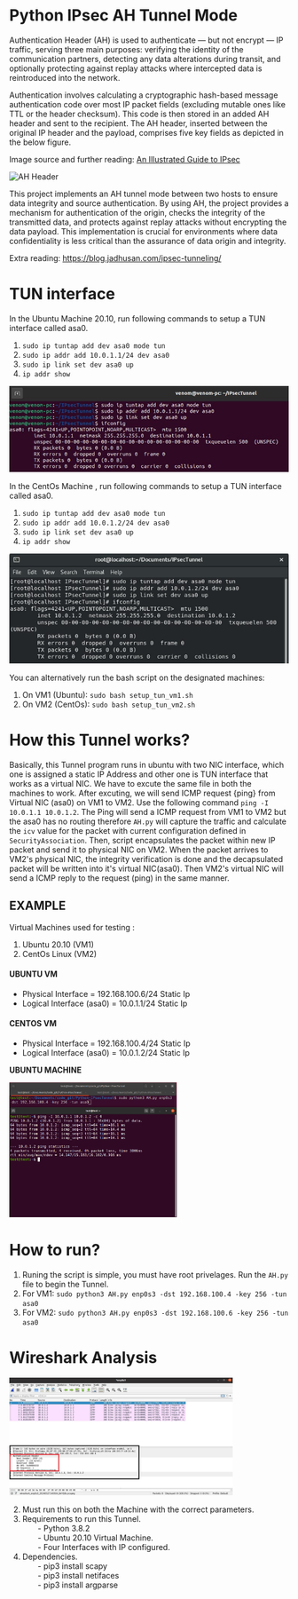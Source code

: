 # Python IPsec AH Tunnel Mode

Authentication Header (AH) is used to authenticate — but not encrypt — IP traffic, serving three main purposes: verifying the identity of the communication partners, detecting any data alterations during transit, and optionally protecting against replay attacks where intercepted data is reintroduced into the network.

Authentication involves calculating a cryptographic hash-based message authentication code over most IP packet fields (excluding mutable ones like TTL or the header checksum). This code is then stored in an added AH header and sent to the recipient. The AH header, inserted between the original IP header and the payload, comprises five key fields as depicted in the below figure. 

Image source and further reading: [An Illustrated Guide to IPsec](http://www.unixwiz.net/techtips/iguide-ipsec.html "IPsec")

![AH Header](http://www.unixwiz.net/images/IPSec-AH-Tunnel-Mode.gif)


This project implements an AH tunnel mode between two hosts to ensure data integrity and source authentication. By using AH, the project provides a mechanism for authentication of the origin, checks the integrity of the transmitted data, and protects against replay attacks without encrypting the data payload. This implementation is crucial for environments where data confidentiality is less critical than the assurance of data origin and integrity.

Extra reading: https://blog.jadhusan.com/ipsec-tunneling/

# TUN interface

In the Ubuntu Machine 20.10, run following commands to setup a TUN interface called asa0.

1. ``sudo ip tuntap add dev asa0 mode tun``
2. ``sudo ip addr add 10.0.1.1/24 dev asa0``
3. ``sudo ip link set dev asa0 up``
4. ``ip addr show``

![tun1](./screenshots/tun1.jpg)

In the CentOs Machine , run following commands to setup a TUN interface called asa0.
1. ``sudo ip tuntap add dev asa0 mode tun``
2. ``sudo ip addr add 10.0.1.2/24 dev asa0``
3. ``sudo ip link set dev asa0 up``
4. ``ip addr show``

![tun1](./screenshots/tun2.jpg)

You can alternatively run the bash script on the designated machines:
1. On VM1 (Ubuntu): ``sudo bash setup_tun_vm1.sh``
2. On VM2 (CentOs): ``sudo bash setup_tun_vm2.sh``

# How this Tunnel works?

Basically, this Tunnel program runs in ubuntu with two NIC interface, which one is assigned a static IP Address and other one is TUN interface that works as a virtual NIC. We have to excute the same file in both the machines to work. After excuting, we will send ICMP  request {ping} from Virtual NIC (asa0) on VM1 to VM2. Use the following command ``ping -I 10.0.1.1 10.0.1.2``. The Ping will send a ICMP request from VM1 to VM2 but the asa0 has no routing therefore ``AH.py`` will capture the traffic and calculate the ```icv``` value for the packet with current configuration defined in ``SecurityAssociation``. Then, script encapsulates the packet within new IP packet and send it to physical NIC on VM2. When the packet arrives to VM2's physical NIC, the integrity verification is done and the decapsulated packet will be written into it's virtual NIC(asa0). Then VM2's virtual NIC will send a ICMP reply to the request (ping) in the same manner. 

## EXAMPLE
Virtual Machines used for testing : </br>
1. Ubuntu 20.10 (VM1)
2. CentOs Linux (VM2)

#### UBUNTU VM
- Physical Interface = 192.168.100.6/24 Static Ip
- Logical Interface (asa0)   = 10.0.1.1/24     Static Ip

#### CENTOS VM
- Physical Interface = 192.168.100.4/24 Static Ip
- Logical Interface (asa0)  = 10.0.1.2/24      Static Ip


**UBUNTU MACHINE**

<img src="./screenshots/AH_ping_result.jpg" width="60%" alt="AH Ping Result">


# How to run? 
1. Runing the script is simple, you must have root privelages. Run the `AH.py` file to begin the Tunnel. 
2. For VM1: ``sudo python3 AH.py enp0s3 -dst 192.168.100.4 -key 256 -tun asa0``
3. For VM2: ``sudo python3 AH.py enp0s3 -dst 192.168.100.6 -key 256 -tun asa0``
# Wireshark Analysis

<img src="./screenshots/AH_wireshark.JPG" width="80%" alt="AH Ping Result">

2. Must run this on both the Machine with the correct parameters.
3. Requirements to run this Tunnel. </br>
&nbsp;&nbsp;&nbsp;&nbsp;&nbsp;&nbsp; - Python 3.8.2      
&nbsp;&nbsp;&nbsp;&nbsp;&nbsp;&nbsp; - Ubuntu 20.10 Virtual Machine.    
&nbsp;&nbsp;&nbsp;&nbsp;&nbsp;&nbsp; - Four Interfaces with IP configured.        
4. Dependencies.</br>
&nbsp;&nbsp;&nbsp;&nbsp;&nbsp;&nbsp; - pip3 install scapy     
&nbsp;&nbsp;&nbsp;&nbsp;&nbsp;&nbsp; - pip3 install netifaces  
&nbsp;&nbsp;&nbsp;&nbsp;&nbsp;&nbsp; - pip3 install argparse


